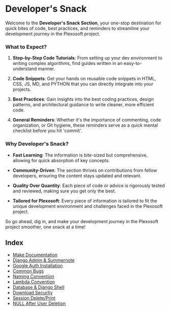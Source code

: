 # Developer's Snack

Welcome to the **Developer's Snack Section**, your one-stop destination for quick bites of code, best practices, and reminders to streamline your development journey in the Plexosoft project.

### What to Expect?

1. **Step-by-Step Code Tutorials**: From setting up your dev environment to writing complex algorithms, find guides written in an easy-to-understand manner.
  
2. **Code Snippets**: Get your hands on reusable code snippets in HTML, CSS, JS, MD, and PYTHON that you can directly integrate into your projects.

3. **Best Practices**: Gain insights into the best coding practices, design patterns, and architectural guidance to write cleaner, more efficient code.

4. **General Reminders**: Whether it's the importance of commenting, code organization, or Git hygiene, these reminders serve as a quick mental checklist before you hit 'commit'.

### Why Developer's Snack?

- **Fast Learning**: The information is bite-sized but comprehensive, allowing for quick absorption of key concepts.
  
- **Community-Driven**: The section thrives on contributions from fellow developers, ensuring the content stays updated and relevant.

- **Quality Over Quantity**: Each piece of code or advice is rigorously tested and reviewed, making sure you get only the best.

- **Tailored for Plexosoft**: Every piece of information is tailored to fit the unique development environment and challenges faced in the Plexosoft project.

So go ahead, dig in, and make your development journey in the Plexosoft project smoother, one snack at a time!

## Index

- [Make Documentation](mkdoc/mkdoc.md)
- [Django Admin & Summernote](developer-snack/development_reminder.md)
- [Google Auth Installation](developer-snack/google_auth.md)
- [Common Bugs](developer-snack/common_bugs.md)
- [Naming Convention](developer-snack/naming_convention.md)
- [Lambda Convention](developer-snack/lambda.md)
- [Database & Django Shell](developer-snack/shell_database.md)
- [Download Security](developer-snack/download_security.md)
- [Session Delete/Print](developer-snack/session_delete_and_print.md)
- [NULL After User Deletion](developer-snack/null_after_user_deletion.md)
